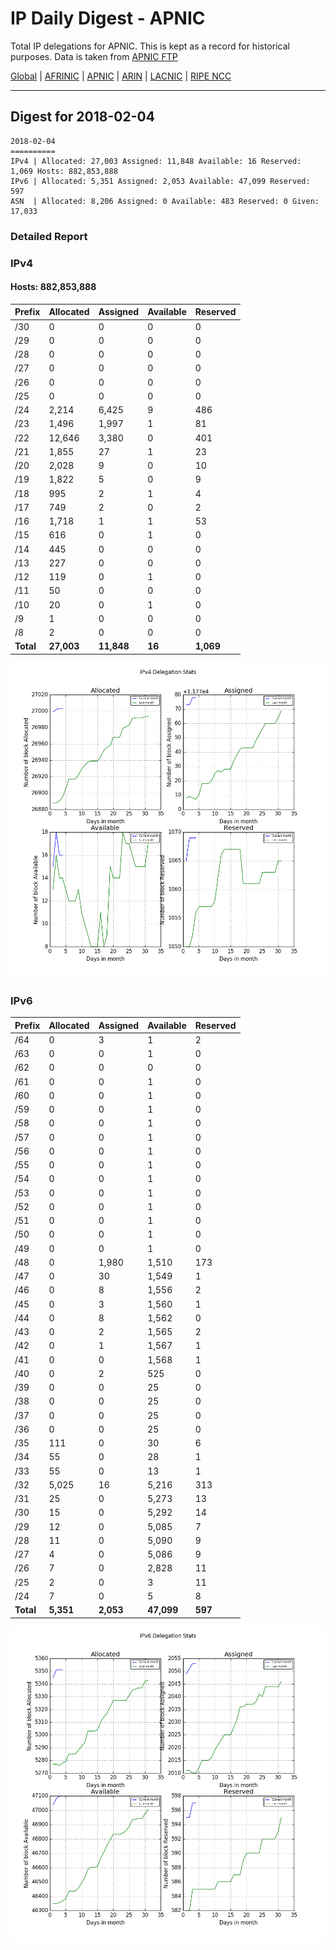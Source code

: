 # IP Daily Digest - APNIC

Total IP delegations for APNIC. This is kept as a record for historical purposes. Data is taken from [APNIC FTP](https://ftp.apnic.net/)

[Global](https://github.com/csmets/IP-Daily-Digest) | [AFRINIC](https://github.com/csmets/IP-Daily-Digest/tree/master/archives/AFRINIC) | [APNIC](https://github.com/csmets/IP-Daily-Digest/tree/master/archives/APNIC) | [ARIN](https://github.com/csmets/IP-Daily-Digest/tree/master/archives/ARIN) | [LACNIC](https://github.com/csmets/IP-Daily-Digest/tree/master/archives/LACNIC) | [RIPE NCC](https://github.com/csmets/IP-Daily-Digest/tree/master/archives/RIPE_NCC)

---

## Digest for 2018-02-04
```
2018-02-04
==========
IPv4 | Allocated: 27,003 Assigned: 11,848 Available: 16 Reserved: 1,069 Hosts: 882,853,888
IPv6 | Allocated: 5,351 Assigned: 2,053 Available: 47,099 Reserved: 597
ASN  | Allocated: 8,206 Assigned: 0 Available: 483 Reserved: 0 Given: 17,033
```

### Detailed Report

### IPv4

#### Hosts: **882,853,888**

| Prefix | Allocated | Assigned | Available | Reserved |
| ----- | ----- | ----- | ----- | ----- |
| /30 | 0 | 0 | 0 | 0 |
| /29 | 0 | 0 | 0 | 0 |
| /28 | 0 | 0 | 0 | 0 |
| /27 | 0 | 0 | 0 | 0 |
| /26 | 0 | 0 | 0 | 0 |
| /25 | 0 | 0 | 0 | 0 |
| /24 | 2,214 | 6,425 | 9 | 486 |
| /23 | 1,496 | 1,997 | 1 | 81 |
| /22 | 12,646 | 3,380 | 0 | 401 |
| /21 | 1,855 | 27 | 1 | 23 |
| /20 | 2,028 | 9 | 0 | 10 |
| /19 | 1,822 | 5 | 0 | 9 |
| /18 | 995 | 2 | 1 | 4 |
| /17 | 749 | 2 | 0 | 2 |
| /16 | 1,718 | 1 | 1 | 53 |
| /15 | 616 | 0 | 1 | 0 |
| /14 | 445 | 0 | 0 | 0 |
| /13 | 227 | 0 | 0 | 0 |
| /12 | 119 | 0 | 1 | 0 |
| /11 | 50 | 0 | 0 | 0 |
| /10 | 20 | 0 | 1 | 0 |
| /9 | 1 | 0 | 0 | 0 |
| /8 | 2 | 0 | 0 | 0 |
| **Total** | **27,003** | **11,848** | **16** | **1,069** |

![ipv4-stats](ipv4-figure.png)

### IPv6

| Prefix | Allocated | Assigned | Available | Reserved |
| ----- | ----- | ----- | ----- | ----- |
| /64 | 0 | 3 | 1 | 2 |
| /63 | 0 | 0 | 1 | 0 |
| /62 | 0 | 0 | 0 | 0 |
| /61 | 0 | 0 | 1 | 0 |
| /60 | 0 | 0 | 1 | 0 |
| /59 | 0 | 0 | 1 | 0 |
| /58 | 0 | 0 | 1 | 0 |
| /57 | 0 | 0 | 1 | 0 |
| /56 | 0 | 0 | 1 | 0 |
| /55 | 0 | 0 | 1 | 0 |
| /54 | 0 | 0 | 1 | 0 |
| /53 | 0 | 0 | 1 | 0 |
| /52 | 0 | 0 | 1 | 0 |
| /51 | 0 | 0 | 1 | 0 |
| /50 | 0 | 0 | 1 | 0 |
| /49 | 0 | 0 | 1 | 0 |
| /48 | 0 | 1,980 | 1,510 | 173 |
| /47 | 0 | 30 | 1,549 | 1 |
| /46 | 0 | 8 | 1,556 | 2 |
| /45 | 0 | 3 | 1,560 | 1 |
| /44 | 0 | 8 | 1,562 | 0 |
| /43 | 0 | 2 | 1,565 | 2 |
| /42 | 0 | 1 | 1,567 | 1 |
| /41 | 0 | 0 | 1,568 | 1 |
| /40 | 0 | 2 | 525 | 0 |
| /39 | 0 | 0 | 25 | 0 |
| /38 | 0 | 0 | 25 | 0 |
| /37 | 0 | 0 | 25 | 0 |
| /36 | 0 | 0 | 25 | 0 |
| /35 | 111 | 0 | 30 | 6 |
| /34 | 55 | 0 | 28 | 1 |
| /33 | 55 | 0 | 13 | 1 |
| /32 | 5,025 | 16 | 5,216 | 313 |
| /31 | 25 | 0 | 5,273 | 13 |
| /30 | 15 | 0 | 5,292 | 14 |
| /29 | 12 | 0 | 5,085 | 7 |
| /28 | 11 | 0 | 5,090 | 9 |
| /27 | 4 | 0 | 5,086 | 9 |
| /26 | 7 | 0 | 2,828 | 11 |
| /25 | 2 | 0 | 3 | 11 |
| /24 | 7 | 0 | 5 | 8 |
| **Total** | **5,351** | **2,053** | **47,099** | **597** |

![ipv6-stats](ipv6-figure.png)